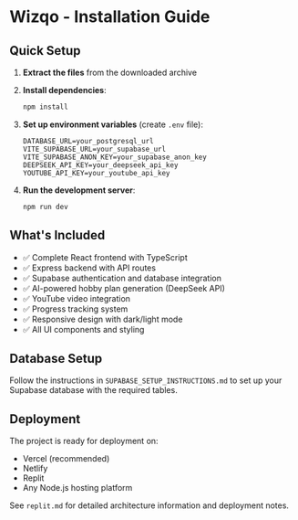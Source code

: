 # Wizqo - Installation Guide

## Quick Setup

1. **Extract the files** from the downloaded archive
2. **Install dependencies**:
   ```bash
   npm install
   ```

3. **Set up environment variables** (create `.env` file):
   ```
   DATABASE_URL=your_postgresql_url
   VITE_SUPABASE_URL=your_supabase_url
   VITE_SUPABASE_ANON_KEY=your_supabase_anon_key
   DEEPSEEK_API_KEY=your_deepseek_api_key
   YOUTUBE_API_KEY=your_youtube_api_key
   ```

4. **Run the development server**:
   ```bash
   npm run dev
   ```

## What's Included

- ✅ Complete React frontend with TypeScript
- ✅ Express backend with API routes
- ✅ Supabase authentication and database integration
- ✅ AI-powered hobby plan generation (DeepSeek API)
- ✅ YouTube video integration
- ✅ Progress tracking system
- ✅ Responsive design with dark/light mode
- ✅ All UI components and styling

## Database Setup

Follow the instructions in `SUPABASE_SETUP_INSTRUCTIONS.md` to set up your Supabase database with the required tables.

## Deployment

The project is ready for deployment on:
- Vercel (recommended)
- Netlify
- Replit
- Any Node.js hosting platform

See `replit.md` for detailed architecture information and deployment notes.